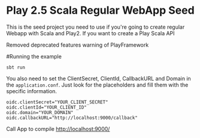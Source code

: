 # Play 2.5 Scala Regular WebApp Seed
This is the seed project you need to use if you're going to create regular Webapp with Scala and Play2. If you want to create a Play Scala API

Removed deprecated features warning of PlayFramework

#Running the example

```
sbt run
```

You also need to set the ClientSecret, ClientId, CallbackURL and Domain in the `application.conf`. Just look for the placeholders and fill them with the specific information.


```
oidc.clientSecret="YOUR_CLIENT_SECRET"
oidc.clientId="YOUR_CLIENT_ID"
oidc.domain="YOUR_DOMAIN"
oidc.callbackURL="http://localhost:9000/callback"
```

Call App to compile [http://localhost:9000/](http://localhost:9000/)
